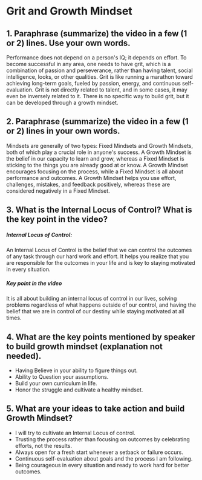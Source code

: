 # Grit and Growth Mindset

## 1. Paraphrase (summarize) the video in a few (1 or 2) lines. Use your own words.
Performance does not depend on a person's IQ; it depends on effort. To become successful in any area, one needs to have grit, which is a combination of passion and perseverance, rather than having talent, social intelligence, looks, or other qualities. Grit is like running a marathon toward achieving long-term goals, fueled by passion, energy, and continuous self-evaluation.
Grit is not directly related to talent, and in some cases, it may even be inversely related to it. There is no specific way to build grit, but it can be developed through a growth mindset.

## 2. Paraphrase (summarize) the video in a few (1 or 2) lines in your own words.
Mindsets are generally of two types: Fixed Mindsets and Growth Mindsets, both of which play a crucial role in anyone's success.
A Growth Mindset is the belief in our capacity to learn and grow, whereas a Fixed Mindset is sticking to the things you are already good at or know.
A Growth Mindset encourages focusing on the process, while a Fixed Mindset is all about performance and outcomes.
A Growth Mindset helps you use effort, challenges, mistakes, and feedback positively, whereas these are considered negatively in a Fixed Mindset.

## 3. What is the Internal Locus of Control? What is the key point in the video?
##### Internal Locus of Control: 
An Internal Locus of Control is the belief that we can control the outcomes of any task through our hard work and effort. 
It helps you realize that you are responsible for the outcomes in your life and is key to staying motivated in every situation.
##### Key point in the video
It is all about building an internal locus of control in our lives, solving problems regardless of what happens outside of our control, and having the belief that we are in control of our destiny while staying motivated at all times.

## 4. What are the key points mentioned by speaker to build growth mindset (explanation not needed).
* Having Believe in your ability to figure things out.
* Ability to Question your assumptions.
* Build your own curriculum in life.
* Honor the struggle and cultivate a healthy mindset.

## 5. What are your ideas to take action and build Growth Mindset?
* I will try to cultivate an Internal Locus of control.
* Trusting the process rather than focusing on outcomes by celebrating efforts, not the results.
* Always open for a fresh start whenever a setback or failure occurs.
* Continuous self-evaluation about goals and the process I am following.
* Being courageous in every situation and ready to work hard for better outcomes.

